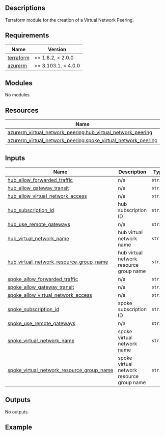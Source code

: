 <!-- BEGIN_TF_DOCS -->
## Descriptions

Terraform module for the creation of a Virtual Network Peering.

## Requirements

| Name | Version |
|------|---------|
| <a name="requirement_terraform"></a> [terraform](#requirement\_terraform) | >= 1.8.2, < 2.0.0 |
| <a name="requirement_azurerm"></a> [azurerm](#requirement\_azurerm) | >= 3.103.1, < 4.0.0 |

## Modules

No modules.

## Resources

| Name | Type |
|------|------|
| [azurerm_virtual_network_peering.hub_virtual_network_peering](https://registry.terraform.io/providers/hashicorp/azurerm/latest/docs/resources/virtual_network_peering) | resource |
| [azurerm_virtual_network_peering.spoke_virtual_network_peering](https://registry.terraform.io/providers/hashicorp/azurerm/latest/docs/resources/virtual_network_peering) | resource |



## Inputs

| Name | Description | Type | Default | Required |
|------|-------------|------|---------|:--------:|
| <a name="input_hub_allow_forwarded_traffic"></a> [hub\_allow\_forwarded\_traffic](#input\_hub\_allow\_forwarded\_traffic) | n/a | `string` | n/a | yes |
| <a name="input_hub_allow_gateway_transit"></a> [hub\_allow\_gateway\_transit](#input\_hub\_allow\_gateway\_transit) | n/a | `string` | n/a | yes |
| <a name="input_hub_allow_virtual_network_access"></a> [hub\_allow\_virtual\_network\_access](#input\_hub\_allow\_virtual\_network\_access) | n/a | `string` | n/a | yes |
| <a name="input_hub_subscription_id"></a> [hub\_subscription\_id](#input\_hub\_subscription\_id) | hub subscription ID | `string` | n/a | yes |
| <a name="input_hub_use_remote_gateways"></a> [hub\_use\_remote\_gateways](#input\_hub\_use\_remote\_gateways) | n/a | `string` | n/a | yes |
| <a name="input_hub_virtual_network_name"></a> [hub\_virtual\_network\_name](#input\_hub\_virtual\_network\_name) | hub virtual network name | `string` | n/a | yes |
| <a name="input_hub_virtual_network_resource_group_name"></a> [hub\_virtual\_network\_resource\_group\_name](#input\_hub\_virtual\_network\_resource\_group\_name) | hub virtual network resource group name | `string` | n/a | yes |
| <a name="input_spoke_allow_forwarded_traffic"></a> [spoke\_allow\_forwarded\_traffic](#input\_spoke\_allow\_forwarded\_traffic) | n/a | `string` | n/a | yes |
| <a name="input_spoke_allow_gateway_transit"></a> [spoke\_allow\_gateway\_transit](#input\_spoke\_allow\_gateway\_transit) | n/a | `string` | n/a | yes |
| <a name="input_spoke_allow_virtual_network_access"></a> [spoke\_allow\_virtual\_network\_access](#input\_spoke\_allow\_virtual\_network\_access) | n/a | `string` | n/a | yes |
| <a name="input_spoke_subscription_id"></a> [spoke\_subscription\_id](#input\_spoke\_subscription\_id) | spoke subscription ID | `string` | n/a | yes |
| <a name="input_spoke_use_remote_gateways"></a> [spoke\_use\_remote\_gateways](#input\_spoke\_use\_remote\_gateways) | n/a | `string` | n/a | yes |
| <a name="input_spoke_virtual_network_name"></a> [spoke\_virtual\_network\_name](#input\_spoke\_virtual\_network\_name) | spoke virtual network name | `string` | n/a | yes |
| <a name="input_spoke_virtual_network_resource_group_name"></a> [spoke\_virtual\_network\_resource\_group\_name](#input\_spoke\_virtual\_network\_resource\_group\_name) | spoke virtual network resource group name | `string` | n/a | yes |

## Outputs

No outputs.

## Example
<!-- END_TF_DOCS -->